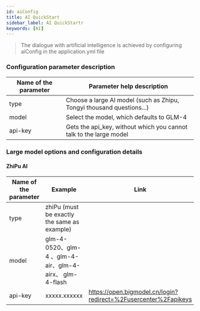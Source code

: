 ```yaml
---
id: aiConfig
title: AI QuickStart  
sidebar_label: AI QuickStartr
keywords: [AI]
---
```


> The dialogue with artificial intelligence is achieved by configuring aiConfig in the application.yml file

### Configuration parameter description

| Name of the parameter | Parameter help description                       |
|-----------------------|------------------------------|
| type                  | Choose a large AI model (such as Zhipu, Tongyi thousand questions...)|
| model                 | Select the model, which defaults to GLM-4                     |
| api-key               | Gets the api_key, without which you cannot talk to the large model |

### Large model options and configuration details

#### ZhiPu AI

| Name of the parameter          | Example                                             | Link                                                          |
|--------------|-----------------------------------------------------|---------------------------------------------------------------|
| type | zhiPu (must be exactly the same as example)                                   |                                                               |
| model | glm-4-0520、glm-4 、glm-4-air、glm-4-airx、 glm-4-flash |                                                               |
| api-key  | xxxxx.xxxxxx                                        | https://open.bigmodel.cn/login?redirect=%2Fusercenter%2Fapikeys |




